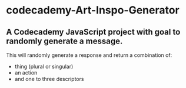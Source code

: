 # codecademy-Art-Inspo-Generator
## A Codecademy JavaScript project with goal to randomly generate a message.

This will randomly generate a response and return a combination of: 
+ thing (plural or singular)
+ an action
+ and one to three descriptors
